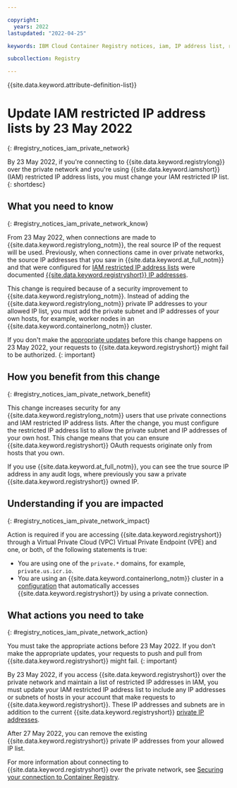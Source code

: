 ```yaml
---

copyright:
  years: 2022
lastupdated: "2022-04-25"

keywords: IBM Cloud Container Registry notices, iam, IP address list, restricted IP address, change, private network, change, impact, actions, know

subcollection: Registry

---
```


{{site.data.keyword.attribute-definition-list}}

# Update IAM restricted IP address lists by 23 May 2022
{: #registry_notices_iam_private_network}

By 23 May 2022, if you're connecting to {{site.data.keyword.registrylong}} over the private network and you're using {{site.data.keyword.iamshort}} (IAM) restricted IP address lists, you must change your IAM restricted IP list.
{: shortdesc}

## What you need to know
{: #registry_notices_iam_private_network_know}

From 23 May 2022, when connections are made to {{site.data.keyword.registrylong_notm}}, the real source IP of the request will be used. Previously, when connections came in over private networks, the source IP addresses that you saw in {{site.data.keyword.at_full_notm}} and that were configured for [IAM restricted IP address lists](/docs/account?topic=account-ips) were documented [{{site.data.keyword.registryshort}} IP addresses](/docs/containers?topic=containers-firewall#firewall_private_container_registry).

This change is required because of a security improvement to {{site.data.keyword.registrylong_notm}}. Instead of adding the {{site.data.keyword.registrylong_notm}} private IP addresses to your allowed IP list, you must add the private subnet and IP addresses of your own hosts, for example, worker nodes in an {{site.data.keyword.containerlong_notm}} cluster.

If you don't make the [appropriate updates](#registry_notices_iam_pivate_network_action) before this change happens on 23 May 2022, your requests to {{site.data.keyword.registryshort}} might fail to be authorized.
{: important}

## How you benefit from this change
{: #registry_notices_iam_pivate_network_benefit}

This change increases security for any {{site.data.keyword.registrylong_notm}} users that use private connections and IAM restricted IP address lists. After the change, you must configure the restricted IP address list to allow the private subnet and IP addresses of your own host. This change means that you can ensure {{site.data.keyword.registryshort}} OAuth requests originate only from hosts that you own.

If you use {{site.data.keyword.at_full_notm}}, you can see the true source IP address in any audit logs, where previously you saw a private {{site.data.keyword.registryshort}} owned IP.

## Understanding if you are impacted
{: #registry_notices_iam_pivate_network_impact}

Action is required if you are accessing {{site.data.keyword.registryshort}} through a Virtual Private Cloud (VPC) Virtual Private Endpoint (VPE) and one, or both, of the following statements is true:

- You are using one of the `private.*` domains, for example, `private.us.icr.io`.
- You are using an {{site.data.keyword.containerlong_notm}} cluster in a [configuration](/docs/containers?topic=containers-registry#cluster_registry_auth_private) that automatically accesses {{site.data.keyword.registryshort}} by using a private connection.

## What actions you need to take
{: #registry_notices_iam_pivate_network_action}

You must take the appropriate actions before 23 May 2022. If you don’t make the appropriate updates, your requests to push and pull from {{site.data.keyword.registryshort}} might fail.
{: important}

By 23 May 2022, if you access {{site.data.keyword.registryshort}} over the private network and maintain a list of restricted IP addresses in IAM, you must update your IAM restricted IP address list to include any IP addresses or subnets of hosts in your account that make requests to {{site.data.keyword.registryshort}}. These IP addresses and subnets are in addition to the current {{site.data.keyword.registryshort}} [private IP addresses](/docs/containers?topic=containers-firewall#firewall_private_container_registry). 

After 27 May 2022, you can remove the existing {{site.data.keyword.registryshort}} private IP addresses from your allowed IP list.

For more information about connecting to {{site.data.keyword.registryshort}} over the private network, see [Securing your connection to Container Registry](/docs/Registry?topic=Registry-registry_private).


